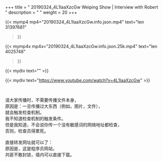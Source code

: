 +++
title = " 20190324_4L1laaXzcGw Weiping Show | Interview with Robert "
description = "  "
weight = 20
+++

{{< mymp4 mp4="20190324_4L1laaXzcGw.info.json.mp4" 
text="len 31397681"
>}}

{{< mymp4x  mp4x="20190324_4L1laaXzcGw.info.json.25k.mp4"
text="len 4025748"
>}}


{{< mydiv text="" >}}
<br>

{{< mydiv text="https://www.youtube.com/watch?v=4L1laaXzcGw" >}}


<br>

请大家传播时，不需要传播文件本身，<br>
原因是：一旦传播过大东西（例如，图片，文件），<br>
就会触发检查机制。<br>
我不知道检查机制的触发条件。<br>
但是我知道，不会说你传一个没有敏感词的网络地址都检查，<br>
否则，检查员得累死。<br><br>
直接转发网址就可以了：<br>
原因是，这是程序员网站，<br>
共匪不敢封锁，墙内可以直接下载。


